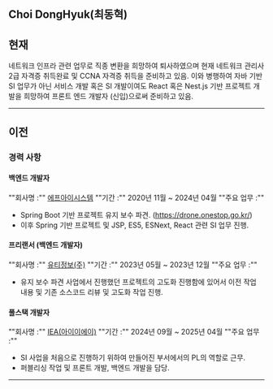 ## Choi DongHyuk(최동혁)

## 현재

네트워크 인프라 관련 업무로 직종 변환을 희망하여 퇴사하였으며 현재 네트워크 관리사 2급 자격증 취득완료 및 CCNA 자격증 취득을 준비하고 있음.
이와 병행하여 자바 기반 SI 업무가 아닌 서비스 개발 혹은 SI 개발이여도 React 혹은 Nest.js 기반 프로젝트 개발을 희망하여 프론트 엔드 개발자 (신입)으로써 준비하고 있음.

---

## 이전

### 경력 사항

#### 백엔드 개발자
""회사명 :"" [에프아이시스템](https://www.jobkorea.co.kr/recruit/co_read/c/fisystem)
""기간 :"" 2020년 11월 ~ 2024년 04월
""주요 업무 :""
- Spring Boot 기반 프로젝트 유지 보수 파견. (https://drone.onestop.go.kr/)
- 이후 Spring 기반 프로젝트 및 JSP, ES5, ESNext, React 관련 SI 업무 진행.

#### 프리랜서 (백엔드 개발자)
""회사명 :"" [유티정보(주)](https://www.jobkorea.co.kr/recruit/co_read/c/uti0405)
""기간 :"" 2023년 05월 ~ 2023년 12월
""주요 업무 :""
- 유지 보수 파견 사업에서 진행했던 프로젝트의 고도화 진행함에 있어서 이전 작업 내용 및 기존 소스코드 리뷰 및 고도화 작업 진행.

#### 풀스택 개발자
""회사명 :"" [IEA(아이이에이)](https://www.jobkorea.co.kr/Recruit/Co_Read/C/29693575?Oem_Code=C1)
""기간 :"" 2024년 09월 ~ 2025년 04월
""주요 업무 :""
- SI 사업을 처음으로 진행하기 위하여 만들어진 부서에서의 PL의 역할로 근무.
- 퍼블리싱 작업 및 프론트 개발, 백엔드 개발을 담당.

---


